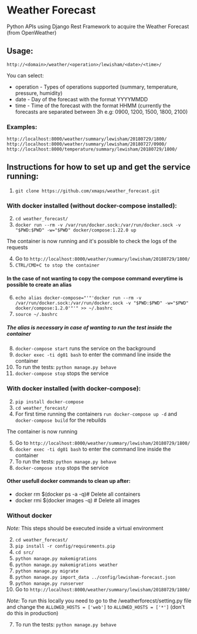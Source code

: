 # Weather Forecast 
Python APIs using Django Rest Framework to acquire the Weather Forecast (from OpenWeather)

## Usage:
`http://<domain>/weather/<operation>/lewisham/<date>/<time>/`

You can select: 

- operation - Types of operations supported (summary, temperature, pressure, humidity)
- date - Day of the forecast with the format YYYYMMDD
- time - Time of the forecast with the format HHMM (currently the forecasts are separated between 3h e.g: 0900, 1200, 1500, 1800, 2100)

### Examples:

`http://localhost:8000/weather/summary/lewisham/20180729/1800/
http://localhost:8000/weather/summary/lewisham/20180727/0900/
http://localhost:8000/temperature/summary/lewisham/20180729/1800/`

## Instructions for how to set up and get the service running:

1. `git clone https://github.com/xmaps/weather_forecast.git`

### With docker installed (without docker-compose installed):
2. `cd weather_forecast/`
3. `docker run --rm -v /var/run/docker.sock:/var/run/docker.sock -v "$PWD:$PWD" -w="$PWD" docker/compose:1.22.0 up`

The container is now running and it's possible to check the logs of the requests

4. Go to `http://localhost:8000/weather/summary/lewisham/20180729/1800/`
5. `CTRL/CMD+C to stop the container`

#### In the case of not wanting to copy the compose command everytime is possible to create an alias
6. `echo alias docker-compose="'"'docker run --rm -v /var/run/docker.sock:/var/run/docker.sock -v "$PWD:$PWD" -w="$PWD" docker/compose:1.2.0'"'" >> ~/.bashrc`
7. `source ~/.bashrc`

##### The alias is necessary in case of wanting to run the test inside the container
8. `docker-compose start` runs the service on the background
9. `docker exec -ti dg01 bash` to enter the command line inside the container
10. To run the tests: `python manage.py behave`
11. `docker-compose stop` stops the service

### With docker installed (with docker-compose):
2. `pip install docker-compose`
3. `cd weather_forecast/`
4. For first time running the containers `run docker-compose up -d` and `docker-compose build` for the rebuilds

The container is now running

5. Go to `http://localhost:8000/weather/summary/lewisham/20180729/1800/`
6. `docker exec -ti dg01 bash` to enter the command line inside the container
7. To run the tests: `python manage.py behave`
8. `docker-compose stop` stops the service

#### Other usefull docker commands to clean up after:
- docker rm $(docker ps -a -q)# Delete all containers
- docker rmi $(docker images -q) # Delete all images

### Without docker

*Note:* This steps should be executed inside a virtual environment

2. `cd weather_forecast/`
3. `pip install -r config/requirements.pip`
4. `cd src/`
5. `python manage.py makemigrations` 
6. `python manage.py makemigrations weather` 
7. `python manage.py migrate`
8. `python manage.py import_data ../config/lewisham-forecast.json`
9. `python manage.py runserver`
10. Go to `http://localhost:8000/weather/summary/lewisham/20180729/1800/`

*Note:* To run this locally you need to go to the /weatherforecst/setting.py file and change the `ALLOWED_HOSTS = ['web']` to `ALLOWED_HOSTS = ['*']` (don't do this in production)

7. To run the tests: `python manage.py behave`
